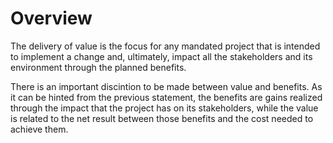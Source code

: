 # Overview

The delivery of value is the focus for any mandated project that is intended to implement a change and, ultimately, impact all the stakeholders and its environment through the planned benefits. 

There is an important discintion to be made between value and benefits. As it can be hinted from the previous statement, the benefits are gains realized through the impact that the project has on its stakeholders, while the value is related to the net result between those benefits and the cost needed to achieve them.
